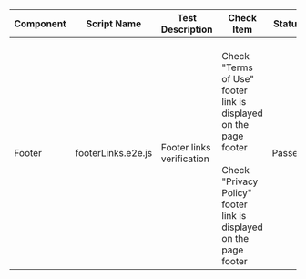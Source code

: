 |Component|Script Name|Test Description|Check Item|Status|Created by|
|------------|---------------------------------------|-----------------------------------------------------------|---------------------------------------------------------------------------------------------------------------------------------------------------------------------------------------------------------------------------------------------------------------------|----------------|------------|
|Footer|footerLinks.e2e.js|Footer links verification|<br>Check "Terms of Use" footer link is displayed on the page footer</br><br>Check "Privacy Policy" footer link is displayed on the page footer</br>|Passed|Alexandr Vozicov|
